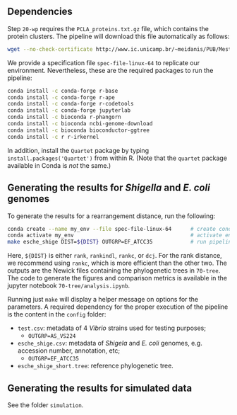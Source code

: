 ## Dependencies
Step `20-wp` requires the `PCLA_proteins.txt.gz` file, which contains the protein clusters.
The pipeline will download this file automatically as follows:
```bash
wget --no-check-certificate http://www.ic.unicamp.br/~meidanis/PUB/Mestrado/2020-Oliveira/PCLA_proteins.txt.gz && mv PCLA_proteins.txt.gz 20-wp
```
We provide a specification file `spec-file-linux-64` to replicate our environment.
Nevertheless, these are the required packages to run the pipeline:
```bash
conda install -c conda-forge r-base
conda install -c conda-forge r-ape
conda install -c conda-forge r-codetools
conda install -c conda-forge jupyterlab
conda install -c bioconda r-phangorn
conda install -c bioconda ncbi-genome-download
conda install -c bioconda bioconductor-ggtree
conda install -c r r-irkernel
```
In addition, install the `Quartet` package by typing `install.packages('Quartet')` from within R.
(Note that the `quartet` package available in Conda is *not* the same.)

## Generating the results for *Shigella* and *E. coli* genomes
To generate the results for a rearrangement distance, run the following:
```bash
conda create --name my_env --file spec-file-linux-64      # create conda env from spec file
conda activate my_env                                     # activate env
make esche_shige DIST=${DIST} OUTGRP=EF_ATCC35            # run pipeline for rank distances
```
Here, `${DIST}` is either `rank`, `rankindl`, `rankc`, or `dcj`.
For the rank distance, we recommend using `rankc`, which is more efficient than the other two.
The outputs are the Newick files containing the phylogenetic trees in `70-tree`.
The code to generate the figures and comparison metrics is available in the jupyter notebook `70-tree/analysis.ipynb`.

Running just `make` will display a helper message on options for the parameters.
A required dependency for the proper execution of the pipeline is the content in the `config` folder:
- `test.csv`: metadata of 4 *Vibrio* strains used for testing purposes;
    - `OUTGRP=AS_VS224`
- `esche_shige.csv`: metadata of *Shigela* and *E. coli* genomes, e.g. accession number, annotation, etc;
    - `OUTGRP=EF_ATCC35`
- `esche_shige_short.tree`: reference phylogenetic tree.

## Generating the results for simulated data
See the folder `simulation`.
